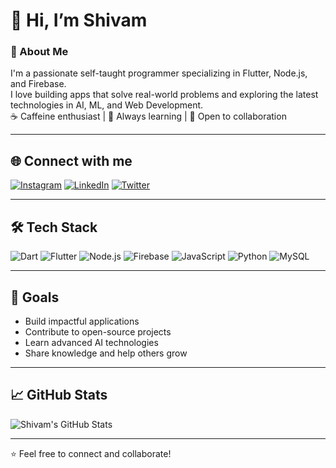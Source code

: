 # 👋 Hi, I’m Shivam

### 🚀 About Me
I'm a passionate self-taught programmer specializing in Flutter, Node.js, and Firebase.  
I love building apps that solve real-world problems and exploring the latest technologies in AI, ML, and Web Development.  
☕ Caffeine enthusiast | 🌱 Always learning | 💬 Open to collaboration

---

## 🌐 Connect with me

[![Instagram](https://img.shields.io/badge/Instagram-E4405F?style=for-the-badge&logo=instagram&logoColor=white)](https://www.instagram.com/shivvvvva.m/)  [![LinkedIn](https://img.shields.io/badge/LinkedIn-0077B5?style=for-the-badge&logo=linkedin&logoColor=white)](https://www.linkedin.com/in/shivam-2625b5210/)  [![Twitter](https://img.shields.io/badge/Twitter-1DA1F2?style=for-the-badge&logo=twitter&logoColor=white)](https://x.com/Shivam1955893)

---

## 🛠 Tech Stack

![Dart](https://img.shields.io/badge/Dart-0175C2?style=for-the-badge&logo=dart&logoColor=white)  ![Flutter](https://img.shields.io/badge/Flutter-02569B?style=for-the-badge&logo=flutter&logoColor=white)  ![Node.js](https://img.shields.io/badge/Node.js-339933?style=for-the-badge&logo=node.js&logoColor=white)  ![Firebase](https://img.shields.io/badge/Firebase-FFCA28?style=for-the-badge&logo=firebase&logoColor=white)  ![JavaScript](https://img.shields.io/badge/JavaScript-F7DF1E?style=for-the-badge&logo=javascript&logoColor=black)  ![Python](https://img.shields.io/badge/Python-3776AB?style=for-the-badge&logo=python&logoColor=white)  ![MySQL](https://img.shields.io/badge/MySQL-4479A1?style=for-the-badge&logo=mysql&logoColor=white)  

---

## 🎯 Goals
- Build impactful applications  
- Contribute to open-source projects  
- Learn advanced AI technologies  
- Share knowledge and help others grow  

---

## 📈 GitHub Stats

![Shivam's GitHub Stats](https://github-readme-stats.vercel.app/api?username=shivam-mk1&show_icons=true&hide_border=true&count_private=true&theme=radical)

---

⭐️ Feel free to connect and collaborate!

